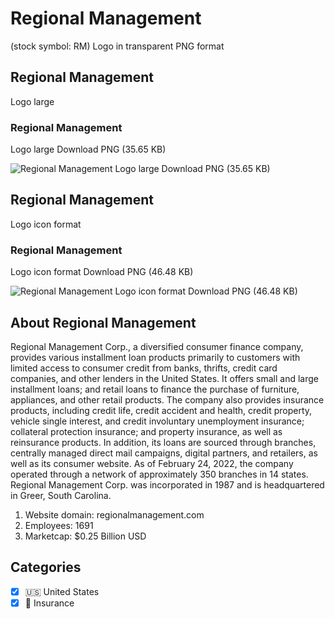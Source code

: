 # Regional Management
 (stock symbol: RM) Logo in transparent PNG format

## Regional Management
 Logo large

### Regional Management
 Logo large Download PNG (35.65 KB)

![Regional Management
 Logo large Download PNG (35.65 KB)](/img/orig/RM_BIG-dbbbf4ef.png)

## Regional Management
 Logo icon format

### Regional Management
 Logo icon format Download PNG (46.48 KB)

![Regional Management
 Logo icon format Download PNG (46.48 KB)](/img/orig/RM-037215a1.png)

## About Regional Management


Regional Management Corp., a diversified consumer finance company, provides various installment loan products primarily to customers with limited access to consumer credit from banks, thrifts, credit card companies, and other lenders in the United States. It offers small and large installment loans; and retail loans to finance the purchase of furniture, appliances, and other retail products. The company also provides insurance products, including credit life, credit accident and health, credit property, vehicle single interest, and credit involuntary unemployment insurance; collateral protection insurance; and property insurance, as well as reinsurance products. In addition, its loans are sourced through branches, centrally managed direct mail campaigns, digital partners, and retailers, as well as its consumer website. As of February 24, 2022, the company operated through a network of approximately 350 branches in 14 states. Regional Management Corp. was incorporated in 1987 and is headquartered in Greer, South Carolina.

1. Website domain: regionalmanagement.com
2. Employees: 1691
3. Marketcap: $0.25 Billion USD


## Categories
- [x] 🇺🇸 United States
- [x] 🏦 Insurance
